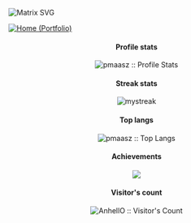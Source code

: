  ![Matrix SVG](https://raw.githubusercontent.com/rodrigograca31/rodrigograca31/master/matrix.svg)

[![Home (Portfolio)](https://img.shields.io/badge/Home-pmaasz.github.io-202f33?logo=github&style=flat-square&logoColor=white&link=https://pmaasz.github.io/)](https://pmaasz.github.io/)

<h4 align="center">Profile stats</h4>
<p align="center"><img src="https://github-readme-stats.vercel.app/api?username=pmaasz&show_icons=true&theme=gotham&hide_border=true&hide_title=true&count_private=true" alt="pmaasz :: Profile Stats" /></p>

<h4 align="center">Streak stats</h4>
<p align="center"><img src="https://github-readme-streak-stats.herokuapp.com/?user=pmaasz&show_icons=true&theme=gotham&hide_border=true&hide_title=true" alt="mystreak" alt="pmaasz :: Streak Stats" /></p>

<h4 align="center">Top langs</h4>
<p align="center"><img src="https://github-readme-stats.vercel.app/api/top-langs/?username=pmaasz&theme=gotham&hide_border=true&layout=compact&hide_title=true&hide_private=true" alt="pmaasz :: Top Langs" /></p>

<h4 align="center">Achievements</h4>
<p align="center"><img src="https://github-profile-trophy.vercel.app/?username=pmaasz&theme=tokyonight&title=MultiLanguage,Stars,Commit,Followers,Repo,PR"></p>

<h4 align="center">Visitor's count</h4>
<p align="center"><img src="https://profile-counter.glitch.me/{pmaasz}/count.svg" alt="AnhellO :: Visitor's Count" /></p>
